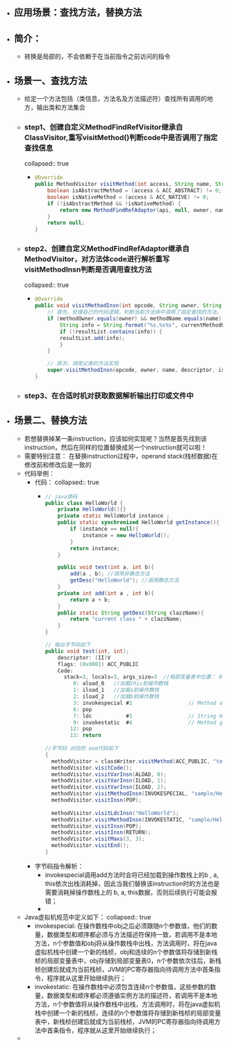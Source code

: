 - ## 应用场景：查找方法，替换方法
- ## 简介：
	- 转换是局部的，不会依赖于在当前指令之前访问的指令
- ## 场景一、查找方法
	- 给定一个方法包括（类信息，方法名及方法描述符）查找所有调用的地方，输出类和方法集合
	- ### step1、创建自定义MethodFindRefVisitor继承自ClassVisitor,重写visitMethod()判断code中是否调用了指定查找信息
	  collapsed:: true
		- ```java
		  @Override
		  public MethodVisitor visitMethod(int access, String name, String descriptor, String signature, String[] exceptions) {
		      boolean isAbstractMethod = (access & ACC_ABSTRACT) != 0;
		      boolean isNativeMethod = (access & ACC_NATIVE) != 0;
		      if (!isAbstractMethod && !isNativeMethod) {
		          return new MethodFindRefAdaptor(api, null, owner, name, descriptor);
		      }
		      return null;
		  }
		  ```
	- ### step2、创建自定义MethodFindRefAdaptor继承自MethodVisitor，对方法体code进行解析重写visitMethodInsn判断是否调用查找方法
	  collapsed:: true
		- ```java
		  @Override
		  public void visitMethodInsn(int opcode, String owner, String name, String descriptor, boolean isInterface) {
		      // 首先，处理自己的代码逻辑，判断当前方法体中调用了指定查找的方法，则存储当前类和方法信息
		      if (methodOwner.equals(owner) && methodName.equals(name) && methodDesc.equals(descriptor)) {
		          String info = String.format("%s.%s%s", currentMethodOwner, currentMethodName, currentMethodDesc);
		          if (!resultList.contains(info)) {
		          resultList.add(info);
		          }
		      }
		  
		      // 其次，调用父类的方法实现
		      super.visitMethodInsn(opcode, owner, name, descriptor, isInterface);
		  }
		  ```
	- ### step3、在合适时机对获取数据解析输出打印或文件中
- ## 场景二、替换方法
	- 若想替换掉某一条instruction，应该如何实现呢？当然是首先找到该instruction，然后在同样的位置替换成另一个instruction就可以啦！
	- 需要特别注意： 在替换instruction过程中，operand stack(栈桢数据)在修改前和修改后是一致的
	- 代码举例：
		- 代码：
		  collapsed:: true
			- ```java
			  // java源码
			  public class HelloWorld {
			      private HelloWorld(){}
			      private static HelloWorld instance ;
			      public static synchronized HelloWorld getInstance(){
			          if (instance == null){
			              instance = new HelloWorld();
			          }
			          return instance;
			      }
			  
			      public void test(int a, int b){
			          add(a , b); //调用非静态方法
			          getDesc("HelloWorld"); //调用静态方法
			      }
			      private int add(int a , int b){
			          return a + b;
			      }
			      public static String getDesc(String clazzName){
			          return "current class " + clazzName;
			      }
			  }
			  
			  // 输出字节码如下
			  public void test(int, int);
			      descriptor: (II)V
			      flags: (0x0001) ACC_PUBLIC
			      Code:
			        stack=3, locals=3, args_size=3  //局部变量表中位置： 0:this； 1:a ; 2:b
			           0: aload_0   //加载this到操作数栈
			           1: iload_1   //加载a到操作数栈
			           2: iload_2   //加载b到操作数栈
			           3: invokespecial #2                  // Method add:(II)I  调用非静态方法add
			           6: pop
			           7: ldc           #3                  // String HelloWorld
			           9: invokestatic  #4                  // Method getDesc:(Ljava/lang/String;)Ljava/lang/String;
			          12: pop
			          13: return
			          
			  //字节码 对应的 asm代码如下
			  {
			    methodVisitor = classWriter.visitMethod(ACC_PUBLIC, "test", "(II)V", null, null);
			    methodVisitor.visitCode();
			    methodVisitor.visitVarInsn(ALOAD, 0);
			    methodVisitor.visitVarInsn(ILOAD, 1);
			    methodVisitor.visitVarInsn(ILOAD, 2);
			    methodVisitor.visitMethodInsn(INVOKESPECIAL, "sample/HelloWorld", "add", "(II)I", false); //调用non-static add方法，上面三个visitVarInsn方法是方法所需参数
			    methodVisitor.visitInsn(POP);
			    
			    methodVisitor.visitLdcInsn("HelloWorld");
			    methodVisitor.visitMethodInsn(INVOKESTATIC, "sample/HelloWorld", "getDesc", "(Ljava/lang/String;)Ljava/lang/String;", false); //调用static getDesc需要一个参数
			    methodVisitor.visitInsn(POP);
			    methodVisitor.visitInsn(RETURN);
			    methodVisitor.visitMaxs(3, 3);
			    methodVisitor.visitEnd();
			  }
			  ```
		- 字节码指令解析：
			- invokespecial调用add方法时会将已经加载到操作数栈上的b , a, this依次出栈消耗掉，因此当我们替换该instruction时的方法也是需要消耗掉操作数栈上的 b, a, this数据，否则后续执行可能会报错；
			-
	- Java虚拟机规范中定义如下：
	  collapsed:: true
		- invokespecial: 在操作数栈中obj之后必须跟随n个参数值，他们的数量，数据类型和顺序都必须与方法描述符保持一致，若调用不是本地方法，n个参数值和obj将从操作数栈中出栈，方法调用时，将在java虚拟机栈中创建一个新的栈桢，obj和连续的n个参数值将存储到新栈桢的局部变量表中，obj存储到局部变量表0，n个参数依次往后，新栈桢创建后就成为当前栈桢，JVM的PC寄存器指向待调用方法中首条指令，程序就从这里开始继续执行；
		- invokestatic: 在操作数栈中必须包含连续n个参数值，这些参数的数量，数据类型和顺序都必须遵循实例方法的描述符，若调用不是本地方法，n个参数值将从操作数栈中出栈，方法调用时，将在java虚拟机栈中创建一个新的栈桢，连续的n个参数值将存储到新栈桢的局部变量表中，新栈桢创建后就成为当前栈桢，JVM的PC寄存器指向待调用方法中首条指令，程序就从这里开始继续执行；
	-